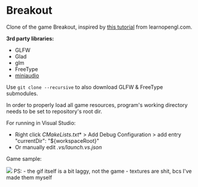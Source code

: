# Breakout

Clone of the game Breakout, inspired by <a href="https://learnopengl.com/In-Practice/2D-Game/Breakout">this tutorial</a> from learnopengl.com.

**3rd party libraries:**
* GLFW
* Glad
* glm
* FreeType
* <a href="https://github.com/mackron/miniaudio">miniaudio</a>

Use `git clone --recursive` to also download GLFW & FreeType submodules.

In order to properly load all game resources, program's working directory needs to be set to repository's root dir.

For running in Visual Studio:
- Right click *CMakeLists.txt** > Add Debug Configuration > add entry "currentDir": "${workspaceRoot}"
- Or manually edit *.vs/launch.vs.json*

Game sample:

<img src='game_sample.gif' />
PS: 
- the gif itself is a bit laggy, not the game
- textures are shit, bcs I've made them myself
